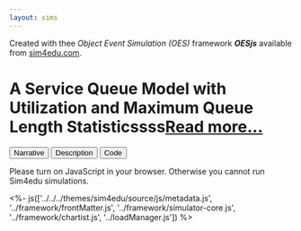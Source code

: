 ```yaml
---
layout: sims
---
```

<div id="frontMatter">
 <div id="sim4eduinfo">Created with thee <i>Object Event Simulation (OES)</i> framework <b><i>OESjs</i></b> available from
  <a href='https://sim4edu.com'>sim4edu.com</a>.</div>
 <h1>A Service Queue Model with Utilization and Maximum Queue Length Statisticssss<a href="description.html">Read more...</a></h1>
</div>
<main>
 <div id="model-menu">
  <button type='button' onclick='oes.ui.showNarrative()'>Narrative</button>
  <button type='button' onclick='oes.ui.showDescription()'>Description</button>
  <button id='showCodeBtn' type='button' onclick='oes.ui.showCode()'>Code</button>
 </div>
</main>
<noscript>
 <p>Please turn on JavaScript in your browser. Otherwise you cannot run Sim4edu simulations.</p>
</noscript>
<%- js(['../../../themes/sim4edu/source/js/metadata.js', '../framework/frontMatter.js', '../framework/simulator-core.js', '../framework/chartist.js', '../loadManager.js']) %>
<script src="../../../themes/sim4edu/source/js/metadata.js"></script>
<script src="../framework/frontMatter.js"></script>
<!-- load common core JS code files -->
<script src="../framework/simulator-core.js" async="async"></script>
<script src="../framework/chartist.js" async="async"></script>
<!-- load scenario.js and all files required by it, and set up the user interface -->
<script src="../loadManager.js"></script>